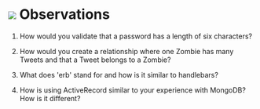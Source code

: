 # <img src="https://cloud.githubusercontent.com/assets/7833470/10899314/63829980-8188-11e5-8cdd-4ded5bcb6e36.png"> Observations

1.  How would you validate that a password has a length of six characters?

2.  How would you create a relationship where one Zombie has many Tweets and that a Tweet belongs to a Zombie?

3.  What does 'erb' stand for and how is it similar to handlebars?

4.  How is using ActiveRecord similar to your experience with MongoDB?  How is it different?
